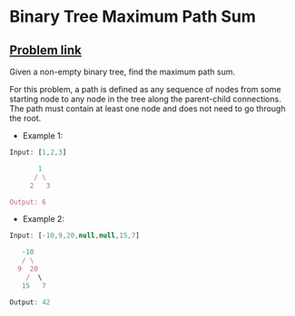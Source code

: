 # Binary Tree Maximum Path Sum

## [Problem link](https://leetcode.com/problems/binary-tree-maximum-path-sum/)

Given a non-empty binary tree, find the maximum path sum.

For this problem, a path is defined as any sequence of nodes from some starting node to any node in the tree along the parent-child connections. The path must contain at least one node and does not need to go through the root.

- Example 1:

```js
Input: [1,2,3]

       1
      / \
     2   3

Output: 6
```

- Example 2:

```js
Input: [-10,9,20,null,null,15,7]

   -10
   / \
  9  20
    /  \
   15   7

Output: 42
```
